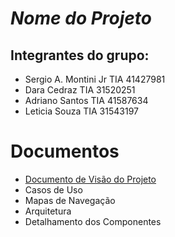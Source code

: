 # *Nome do Projeto*

## Integrantes do grupo:

* Sergio A. Montini Jr TIA 41427981
* Dara Cedraz TIA 31520251
* Adriano Santos TIA 41587634
* Leticia Souza TIA 31543197

# Documentos

* [Documento de Visão do Projeto](1-visao/index)
* Casos de Uso
* Mapas de Navegação
* Arquitetura
* Detalhamento dos Componentes

